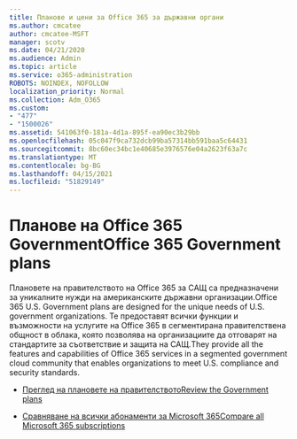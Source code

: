 ```yaml
---
title: Планове и цени за Office 365 за държавни органи
ms.author: cmcatee
author: cmcatee-MSFT
manager: scotv
ms.date: 04/21/2020
ms.audience: Admin
ms.topic: article
ms.service: o365-administration
ROBOTS: NOINDEX, NOFOLLOW
localization_priority: Normal
ms.collection: Adm_O365
ms.custom:
- "477"
- "1500026"
ms.assetid: 541063f0-181a-4d1a-895f-ea90ec3b29bb
ms.openlocfilehash: 05c047f9ca732dcb99ba57314bb591baa5c64431
ms.sourcegitcommit: 8bc60ec34bc1e40685e3976576e04a2623f63a7c
ms.translationtype: MT
ms.contentlocale: bg-BG
ms.lasthandoff: 04/15/2021
ms.locfileid: "51829149"
---
```

# <a name="office-365-government-plans"></a><span data-ttu-id="a2711-102">Планове на Office 365 Government</span><span class="sxs-lookup"><span data-stu-id="a2711-102">Office 365 Government plans</span></span>

<span data-ttu-id="a2711-103">Плановете на правителството на Office 365 за САЩ са предназначени за уникалните нужди на американските държавни организации.</span><span class="sxs-lookup"><span data-stu-id="a2711-103">Office 365 U.S. Government plans are designed for the unique needs of U.S. government organizations.</span></span> <span data-ttu-id="a2711-104">Те предоставят всички функции и възможности на услугите на Office 365 в сегментирана правителствена общност в облака, която позволява на организациите да отговарят на стандартите за съответствие и защита на САЩ.</span><span class="sxs-lookup"><span data-stu-id="a2711-104">They provide all the features and capabilities of Office 365 services in a segmented government cloud community that enables organizations to meet U.S. compliance and security standards.</span></span>
  
- [<span data-ttu-id="a2711-105">Преглед на плановете на правителството</span><span class="sxs-lookup"><span data-stu-id="a2711-105">Review the Government plans</span></span>](https://products.office.com/government/compare-office-365-government-plans)

- [<span data-ttu-id="a2711-106">Сравняване на всички абонаменти за Microsoft 365</span><span class="sxs-lookup"><span data-stu-id="a2711-106">Compare all Microsoft 365 subscriptions</span></span>](https://products.office.com/business/compare-more-office-365-for-business-plans)